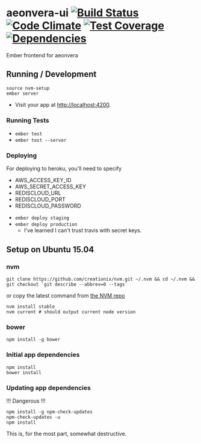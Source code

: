 # aeonvera-ui [![Build Status](https://travis-ci.org/NullVoxPopuli/aeonvera-ui.svg)](https://travis-ci.org/NullVoxPopuli/aeonvera-ui) [![Code Climate](https://codeclimate.com/github/NullVoxPopuli/aeonvera-ui/badges/gpa.svg)](https://codeclimate.com/github/NullVoxPopuli/aeonvera-ui) [![Test Coverage](https://codeclimate.com/github/NullVoxPopuli/aeonvera-ui/badges/coverage.svg)](https://codeclimate.com/github/NullVoxPopuli/aeonvera-ui/coverage) [![Dependencies](https://david-dm.org/NullVoxPopuli/aeonvera-ui.svg)](https://david-dm.org/NullVoxPopuli/aeonvera-ui.svg)
Ember frontend for aeonvera


## Running / Development

    source nvm-setup
    ember server

* Visit your app at [http://localhost:4200](http://localhost:4200).

### Running Tests

* `ember test`
* `ember test --server`

### Deploying

For deploying to heroku, you'll need to specify
 - AWS_ACCESS_KEY_ID
 - AWS_SECRET_ACCESS_KEY
 - REDISCLOUD_URL
 - REDISCLOUD_PORT
 - REDISCLOUD_PASSWORD

* `ember deploy staging`
* `ember deploy production`
  * I've learned I can't trust travis with secret keys.



## Setup on Ubuntu 15.04

### nvm

    git clone https://github.com/creationix/nvm.git ~/.nvm && cd ~/.nvm && git checkout `git describe --abbrev=0 --tags`

or copy the latest command from [the NVM repo](https://github.com/creationix/nvm)

    nvm install stable
    nvm current # should output current node version


### bower

    npm install -g bower

### Initial app dependencies

    npm install
    bower install

### Updating app dependencies

!!! Dangerous !!!

```
npm install -g npm-check-updates
npm-check-updates -u
npm install
```
This is, for the most part, somewhat destructive.
